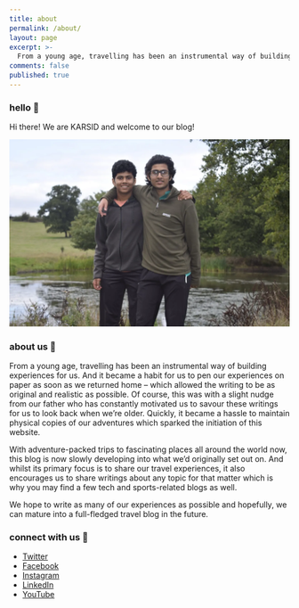 ```yaml
---
title: about
permalink: /about/
layout: page
excerpt: >-
  From a young age, travelling has been an instrumental way of building experiences for us...
comments: false
published: true
---
```


### hello 👋

Hi there! We are KARSID and welcome to our blog! 

![That's us.](/assets/img/us.jpg)

### about us 💪

From a young age, travelling has been an instrumental way of building experiences for us. And it became a habit for us to pen our experiences on paper as soon as we returned home – which allowed the writing to be as original and realistic as possible. Of course, this was with a slight nudge from our father who has constantly motivated us to savour these writings for us to look back when we’re older. Quickly, it became a hassle to maintain physical copies of our adventures which sparked the initiation of this website. 

With adventure-packed trips to fascinating places all around the world now, this blog is now slowly developing into what we’d originally set out on. And whilst its primary focus is to share our travel experiences, it also encourages us to share writings about any topic for that matter which is why you may find a few tech and sports-related blogs as well.

We hope to write as many of our experiences as possible and hopefully, we can mature into a full-fledged travel blog in the future.

### connect with us 🔗

- [Twitter](https://twitter.com/nandulakarthik)
- [Facebook](https://www.facebook.com/karthiknandula1)
- [Instagram](https://www.instagram.com/apple.karthik1/?hl=en)
- [LinkedIn](https://uk.linkedin.com/in/karthik-nandula)
- [YouTube](https://www.youtube.com/channel/UCKPqvwlU9lKunpD8yPf4NqQ)



